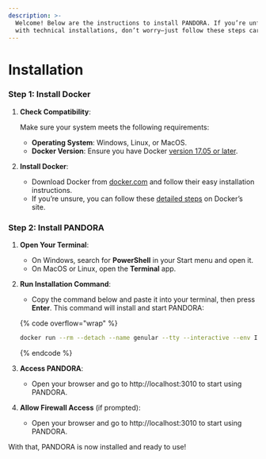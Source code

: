 ```yaml
---
description: >-
  Welcome! Below are the instructions to install PANDORA. If you’re unfamiliar
  with technical installations, don’t worry—just follow these steps carefully.
---
```


# Installation

### **Step 1: Install Docker**

1.  **Check Compatibility**:&#x20;

    Make sure your system meets the following requirements:

    * **Operating System**: Windows, Linux, or MacOS.
    * **Docker Version**: Ensure you have Docker [version 17.05 or later](https://docs.docker.com/engine/installation/).
2. **Install Docker**:
   * Download Docker from [docker.com](https://www.docker.com/) and follow their easy installation instructions.
   * If you’re unsure, you can follow these [detailed steps](https://docs.docker.com/get-docker/) on Docker’s site.

### **Step 2: Install PANDORA**

1. **Open Your Terminal**:
   * On Windows, search for **PowerShell** in your Start menu and open it.
   * On MacOS or Linux, open the **Terminal** app.
2.  **Run Installation Command**:

    * Copy the command below and paste it into your terminal, then press **Enter**. This command will install and start PANDORA:

    {% code overflow="wrap" %}
    ```bash
    docker run --rm --detach --name genular --tty --interactive --env IS_DOCKER='true' --env TZ=Europe/London --oom-kill-disable --volume genular_frontend_latest:/var/www/genular/pandora --volume genular_backend_latest:/var/www/genular/pandora-backend --volume genular_data_latest:/mnt/usrdata --publish 3010:3010 --publish 3011:3011 --publish 3012:3012 --publish 3013:3013 genular/pandora:latest
    ```
    {% endcode %}
3. **Access PANDORA**:
   * Open your browser and go to http://localhost:3010 to start using PANDORA.
4. **Allow Firewall Access** (if prompted):
   * Open your browser and go to http://localhost:3010 to start using PANDORA.

With that, PANDORA is now installed and ready to use!
